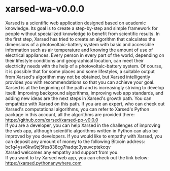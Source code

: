 # xarsed-wa-v0.0.0
Xarsed is a scientific web application designed based on academic knowledge. Its goal is to create a step-by-step and simple framework for people without specialized knowledge to benefit from scientific results. In the first step, Xarsed has tried to create an algorithm that calculates the dimensions of a photovoltaic-battery system with basic and accessible information such as air temperature and knowing the amount of use of electrical appliances. Every person in every part of the world, depending on their lifestyle conditions and geographical location, can meet their electricity needs with the help of a photovoltaic-battery system. Of course, it is possible that for some places and some lifestyles, a suitable output from Xarsed's algorithm may not be obtained, but Xarsed intelligently provides you with recommendations so that you can achieve your goal. Xarsed is at the beginning of the path and is increasingly striving to develop itself. Improving background algorithms, improving web app standards, and adding new ideas are the next steps in Xarsed's growth path. You can empathize with Xarsed on this path. If you are an expert, who can check out Xarsed's computational algorithms, you can refer to Xarsed's Python package in this account, all the algorithms are provided there:<br/>
https://github.com/xarsed/xarsed-pp-v0.0.0<br/>
If you are a developer, you can help Xarsed in the challenges of improving the web app, although scientific algorithms written in Python can also be improved by you developers. If you would like to empathy with Xarsed, you can deposit any amount of money to the following Bitcoin address:<br/>
bc1q4ysv8kw9zj5fes838cg7hadqc3yeuvcptekcqv<br/>
Xarsed welcomes any empathy and support from you.<br/>
If you want to try Xarsed web app, you can check out the link below:<br/>
https://xarsed.pythonanywhere.com
